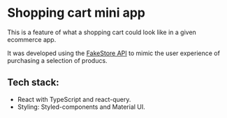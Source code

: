 # Shopping cart mini app
This is a feature of what a shopping cart could look like in a given ecommerce app.

It was developed using the [FakeStore API](https://fakestoreapi.com/) to mimic the user experience of purchasing a selection of producs.

## Tech stack:
- React with TypeScript and react-query.
- Styling: Styled-components and Material UI.

